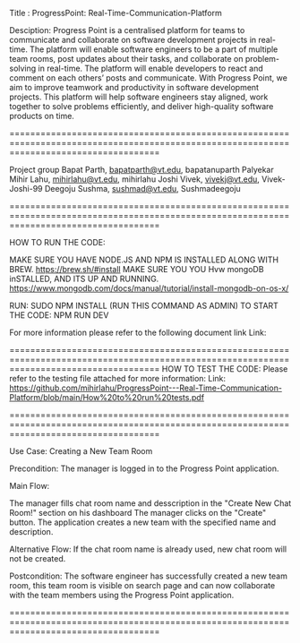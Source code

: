 Title :  ProgressPoint: Real-Time-Communication-Platform


Desciption: Progress Point is a centralised platform for teams to communicate and collaborate on software development projects in real-time. 
The platform will enable software engineers to be a part of multiple team rooms, post updates about their tasks, and collaborate on problem-solving
in real-time. The platform will enable developers to react and comment on each others’ posts and communicate. With Progress Point, we aim to improve teamwork and productivity in software
development projects. This platform will help software engineers stay aligned, work together to solve problems efficiently, and deliver high-quality software products on time.

=========================================================================================================================================

Project group
Bapat Parth, bapatparth@vt.edu, bapatanuparth
Palyekar Mihir Lahu, mihirlahu@vt.edu, mihirlahu
Joshi Vivek, vivekj@vt.edu, Vivek-Joshi-99
Deegoju Sushma, sushmad@vt.edu, Sushmadeegoju

=========================================================================================================================================


HOW TO RUN THE CODE:

MAKE SURE YOU HAVE NODE.JS AND NPM IS INSTALLED ALONG WITH BREW.
https://brew.sh/#install
MAKE SURE YOU YOU Hvw mongoDB inSTALLED, AND ITS UP AND RUNNING.
https://www.mongodb.com/docs/manual/tutorial/install-mongodb-on-os-x/

RUN: SUDO NPM INSTALL (RUN THIS COMMAND AS ADMIN)
TO START THE CODE: NPM RUN DEV

For more information please refer to the following document link
Link: 

=========================================================================================================================================
HOW TO TEST THE CODE:
Please refer to the testing file attached for more information: 
Link: https://github.com/mihirlahu/ProgressPoint---Real-Time-Communication-Platform/blob/main/How%20to%20run%20tests.pdf

=========================================================================================================================================


Use Case: Creating a New Team Room

Precondition: The manager is logged in to the Progress Point application.

Main Flow:

The manager fills chat room name and desscription in the "Create New Chat Room!" section on his dashboard
The manager clicks on the "Create" button.
The application creates a new team with the specified name and description.

Alternative Flow:
If the chat room name is already used, new chat room will not be created.

Postcondition:
The software engineer has successfully created a new team room, this team room is visible on search page and can now collaborate with the team members using the Progress Point application.


=========================================================================================================================================
